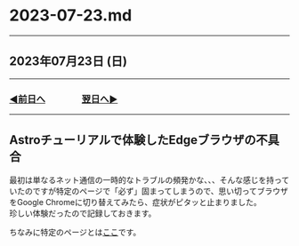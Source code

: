 # 2023-07-23.md

---

## 2023年07月23日 (日)

---

### [◀️前日へ](https://github.com/yuasys/chatty-journal/blob/main/2023/07/2023-07-22.md)&emsp;&emsp;&emsp;&emsp;[翌日へ▶️](https://github.com/yuasys/chatty-journal/blob/main/2023/07/2023-07-24.md)

---

## Astroチューリアルで体験したEdgeブラウザの不具合

最初は単なるネット通信の一時的なトラブルの頻発かな、、、そんな感じを持っていたのですが特定のページで「必ず」固まってしまうので、思い切ってブラウザをGoogle Chromeに切り替えてみたら、症状がピタッと止まりました。  
珍しい体験だったので記録しておきます。  

ちなみに特定のページとは[ここ](https://docs.astro.build/ja/tutorial/5-astro-api/1/)です。
